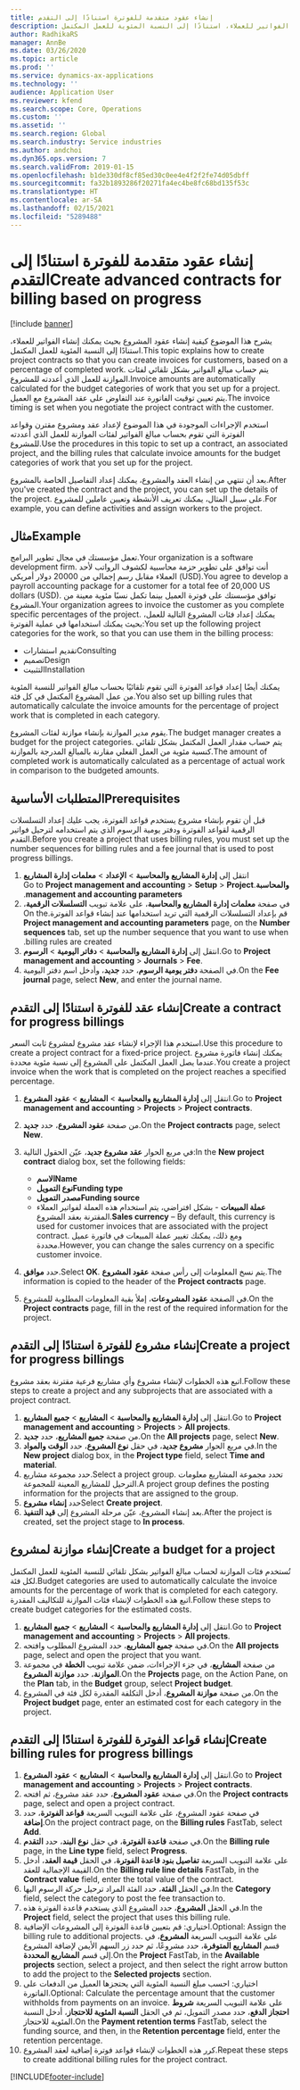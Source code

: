```yaml
---
title: إنشاء عقود متقدمة للفوترة استنادًا إلى التقدم
description: يشرح هذا الموضوع كيفية إنشاء عقود المشروع بحيث يمكنك إنشاء الفواتير للعملاء، استنادًا إلى النسبة المئوية للعمل المكتمل.
author: RadhikaRS
manager: AnnBe
ms.date: 03/26/2020
ms.topic: article
ms.prod: ''
ms.service: dynamics-ax-applications
ms.technology: ''
audience: Application User
ms.reviewer: kfend
ms.search.scope: Core, Operations
ms.custom: ''
ms.assetid: ''
ms.search.region: Global
ms.search.industry: Service industries
ms.author: andchoi
ms.dyn365.ops.version: 7
ms.search.validFrom: 2019-01-15
ms.openlocfilehash: b1de330df8cf85ed30c0ee4e4f2f2fe74d05dbff
ms.sourcegitcommit: fa32b1893286f20271fa4ec4be8fc68bd135f53c
ms.translationtype: HT
ms.contentlocale: ar-SA
ms.lasthandoff: 02/15/2021
ms.locfileid: "5289488"
---
```

# <a name="create-advanced-contracts-for-billing-based-on-progress"></a><span data-ttu-id="beaa6-103">إنشاء عقود متقدمة للفوترة استنادًا إلى التقدم</span><span class="sxs-lookup"><span data-stu-id="beaa6-103">Create advanced contracts for billing based on progress</span></span>
[!include [banner](../includes/banner.md)]

<span data-ttu-id="beaa6-104">يشرح هذا الموضوع كيفية إنشاء عقود المشروع بحيث يمكنك إنشاء الفواتير للعملاء، استنادًا إلى النسبة المئوية للعمل المكتمل.</span><span class="sxs-lookup"><span data-stu-id="beaa6-104">This topic explains how to create project contracts so that you can create invoices for customers, based on a percentage of completed work.</span></span> <span data-ttu-id="beaa6-105">يتم حساب مبالغ الفواتير بشكل تلقائي لفئات الموازنة للعمل الذي أعددته للمشروع.</span><span class="sxs-lookup"><span data-stu-id="beaa6-105">Invoice amounts are automatically calculated for the budget categories of work that you set up for a project.</span></span> <span data-ttu-id="beaa6-106">يتم تعيين توقيت الفاتورة عند التفاوض على عقد المشروع مع العميل.</span><span class="sxs-lookup"><span data-stu-id="beaa6-106">The invoice timing is set when you negotiate the project contract with the customer.</span></span>

<span data-ttu-id="beaa6-107">استخدم الإجراءات الموجودة في هذا الموضوع لإعداد عقد ومشروع مقترن وقواعد الفوترة التي تقوم بحساب مبالغ الفواتير لفئات الموازنة للعمل الذي أعددته للمشروع.</span><span class="sxs-lookup"><span data-stu-id="beaa6-107">Use the procedures in this topic to set up a contract, an associated project, and the billing rules that calculate invoice amounts for the budget categories of work that you set up for the project.</span></span>

<span data-ttu-id="beaa6-108">بعد أن تنتهي من إنشاء العقد والمشروع، يمكنك إعداد التفاصيل الخاصة بالمشروع.</span><span class="sxs-lookup"><span data-stu-id="beaa6-108">After you've created the contract and the project, you can set up the details of the project.</span></span> <span data-ttu-id="beaa6-109">على سبيل المثال، يمكنك تعريف الأنشطة وتعيين عاملين للمشروع.</span><span class="sxs-lookup"><span data-stu-id="beaa6-109">For example, you can define activities and assign workers to the project.</span></span>

## <a name="example"></a><span data-ttu-id="beaa6-110">مثال</span><span class="sxs-lookup"><span data-stu-id="beaa6-110">Example</span></span>

<span data-ttu-id="beaa6-111">تعمل مؤسستك في مجال تطوير البرامج.</span><span class="sxs-lookup"><span data-stu-id="beaa6-111">Your organization is a software development firm.</span></span> <span data-ttu-id="beaa6-112">أنت توافق على تطوير حزمة محاسبية لكشوف الرواتب لأحد العملاء مقابل رسم إجمالي من 20000 دولار أمريكي (USD).</span><span class="sxs-lookup"><span data-stu-id="beaa6-112">You agree to develop a payroll accounting package for a customer for a total fee of 20,000 US dollars (USD).</span></span> <span data-ttu-id="beaa6-113">توافق مؤسستك على فوترة العميل بينما تكمل نسبًا مئوية معينة من المشروع.</span><span class="sxs-lookup"><span data-stu-id="beaa6-113">Your organization agrees to invoice the customer as you complete specific percentages of the project.</span></span> <span data-ttu-id="beaa6-114">يمكنك إعداد فئات المشروع التالية للعمل، بحيث يمكنك استخدامها في عملية الفوترة:</span><span class="sxs-lookup"><span data-stu-id="beaa6-114">You set up the following project categories for the work, so that you can use them in the billing process:</span></span>

- <span data-ttu-id="beaa6-115">تقديم استشارات</span><span class="sxs-lookup"><span data-stu-id="beaa6-115">Consulting</span></span>
- <span data-ttu-id="beaa6-116">تصميم</span><span class="sxs-lookup"><span data-stu-id="beaa6-116">Design</span></span>
- <span data-ttu-id="beaa6-117">التثبيت</span><span class="sxs-lookup"><span data-stu-id="beaa6-117">Installation</span></span>

<span data-ttu-id="beaa6-118">يمكنك أيضًا إعداد قواعد الفوترة التي تقوم تلقائيًا بحساب مبالغ الفواتير للنسبة المئوية من عمل المشروع المكتمل في كل فئة.</span><span class="sxs-lookup"><span data-stu-id="beaa6-118">You also set up billing rules that automatically calculate the invoice amounts for the percentage of project work that is completed in each category.</span></span>

<span data-ttu-id="beaa6-119">يقوم مدير الموازنة بإنشاء موازنة لفئات المشروع.</span><span class="sxs-lookup"><span data-stu-id="beaa6-119">The budget manager creates a budget for the project categories.</span></span> <span data-ttu-id="beaa6-120">يتم حساب مقدار العمل المكتمل بشكل تلقائي كنسبة مئوية من العمل الفعلي مقارنة بالمبالغ المدرجة بالموازنة.</span><span class="sxs-lookup"><span data-stu-id="beaa6-120">The amount of completed work is automatically calculated as a percentage of actual work in comparison to the budgeted amounts.</span></span>

## <a name="prerequisites"></a><span data-ttu-id="beaa6-121">المتطلبات الأساسية</span><span class="sxs-lookup"><span data-stu-id="beaa6-121">Prerequisites</span></span>

<span data-ttu-id="beaa6-122">قبل أن تقوم بإنشاء مشروع يستخدم قواعد الفوترة، يجب عليك إعداد التسلسلات الرقمية لقواعد الفوترة ودفتر يومية الرسوم الذي يتم استخدامه لترحيل فواتير التقدم.</span><span class="sxs-lookup"><span data-stu-id="beaa6-122">Before you create a project that uses billing rules, you must set up the number sequences for billing rules and a fee journal that is used to post progress billings.</span></span>

1. <span data-ttu-id="beaa6-123">انتقل إلى **إدارة المشاريع والمحاسبة** \> **الإعداد** \> **معلمات إدارة المشاريع والمحاسبة‬‏‫**.</span><span class="sxs-lookup"><span data-stu-id="beaa6-123">Go to **Project management and accounting** \> **Setup** \> **Project management and accounting parameters**.</span></span>
2. <span data-ttu-id="beaa6-124">في صفحة **معلمات إدارة المشاريع والمحاسبة‬‏‫**، على علامة تبويب **التسلسلات الرقمية**، قم بإعداد التسلسلات الرقمية التي تريد استخدامها عند إنشاء قواعد الفوترة.</span><span class="sxs-lookup"><span data-stu-id="beaa6-124">On the **Project management and accounting parameters** page, on the **Number sequences** tab, set up the number sequence that you want to use when billing rules are created.</span></span>
3. <span data-ttu-id="beaa6-125">انتقل إلى **إدارة المشاريع والمحاسبة** \> **دفاتر اليومية** \> **الرسوم**.</span><span class="sxs-lookup"><span data-stu-id="beaa6-125">Go to **Project management and accounting** \> **Journals** \> **Fee**.</span></span>
4. <span data-ttu-id="beaa6-126">في الصفحة **دفتر يومية الرسوم**، حدد **جديد**، وأدخل اسم دفتر اليومية.</span><span class="sxs-lookup"><span data-stu-id="beaa6-126">On the **Fee journal** page, select **New**, and enter the journal name.</span></span>

## <a name="create-a-contract-for-progress-billings"></a><span data-ttu-id="beaa6-127">إنشاء عقد للفوترة استنادًا إلى التقدم‬</span><span class="sxs-lookup"><span data-stu-id="beaa6-127">Create a contract for progress billings</span></span>

<span data-ttu-id="beaa6-128">استخدم هذا الإجراء لإنشاء عقد مشروع لمشروع ثابت السعر.</span><span class="sxs-lookup"><span data-stu-id="beaa6-128">Use this procedure to create a project contract for a fixed-price project.</span></span> <span data-ttu-id="beaa6-129">يمكنك إنشاء فاتورة مشروع عندما يصل العمل المكتمل على المشروع إلى نسبة مئوية محددة.</span><span class="sxs-lookup"><span data-stu-id="beaa6-129">You create a project invoice when the work that is completed on the project reaches a specified percentage.</span></span>

1. <span data-ttu-id="beaa6-130">انتقل إلى **إدارة المشاريع والمحاسبة** \> **المشاريع** \> **عقود المشروع**.</span><span class="sxs-lookup"><span data-stu-id="beaa6-130">Go to **Project management and accounting** \> **Projects** \> **Project contracts**.</span></span>
2. <span data-ttu-id="beaa6-131">من صفحة **عقود المشروع**، حدد **جديد**.</span><span class="sxs-lookup"><span data-stu-id="beaa6-131">On the **Project contracts** page, select **New**.</span></span>
3. <span data-ttu-id="beaa6-132">في مربع الحوار **عقد مشروع جديد**، عيّن الحقول التالية:</span><span class="sxs-lookup"><span data-stu-id="beaa6-132">In the **New project contract** dialog box, set the following fields:</span></span>

    - <span data-ttu-id="beaa6-133">**الاسم**</span><span class="sxs-lookup"><span data-stu-id="beaa6-133">**Name**</span></span>
    - <span data-ttu-id="beaa6-134">**نوع التمويل**</span><span class="sxs-lookup"><span data-stu-id="beaa6-134">**Funding type**</span></span>
    - <span data-ttu-id="beaa6-135">**مصدر التمويل**</span><span class="sxs-lookup"><span data-stu-id="beaa6-135">**Funding source**</span></span>
    - <span data-ttu-id="beaa6-136">**عملة المبيعات** - بشكل افتراضي، يتم استخدام هذه العملة لفواتير العملاء المقترنة بعقد المشروع.</span><span class="sxs-lookup"><span data-stu-id="beaa6-136">**Sales currency** – By default, this currency is used for customer invoices that are associated with the project contract.</span></span> <span data-ttu-id="beaa6-137">ومع ذلك، يمكنك تغيير عملة المبيعات في فاتورة عميل محددة.</span><span class="sxs-lookup"><span data-stu-id="beaa6-137">However, you can change the sales currency on a specific customer invoice.</span></span>

4. <span data-ttu-id="beaa6-138">حدد **موافق**.</span><span class="sxs-lookup"><span data-stu-id="beaa6-138">Select **OK**.</span></span> <span data-ttu-id="beaa6-139">يتم نسخ المعلومات إلى رأس صفحة **عقود المشروع**.</span><span class="sxs-lookup"><span data-stu-id="beaa6-139">The information is copied to the header of the **Project contracts** page.</span></span>
5. <span data-ttu-id="beaa6-140">في الصفحة **عقود المشروعات**، إملأ بقية المعلومات المطلوبة للمشروع.</span><span class="sxs-lookup"><span data-stu-id="beaa6-140">On the **Project contracts** page, fill in the rest of the required information for the project.</span></span>

## <a name="create-a-project-for-progress-billings"></a><span data-ttu-id="beaa6-141">إنشاء مشروع للفوترة استنادًا إلى التقدم‬</span><span class="sxs-lookup"><span data-stu-id="beaa6-141">Create a project for progress billings</span></span>

<span data-ttu-id="beaa6-142">اتبع هذه الخطوات لإنشاء مشروع وأي مشاريع فرعية مقترنة بعقد مشروع.</span><span class="sxs-lookup"><span data-stu-id="beaa6-142">Follow these steps to create a project and any subprojects that are associated with a project contract.</span></span>

1. <span data-ttu-id="beaa6-143">انتقل إلى **إدارة المشاريع والمحاسبة** \> **المشاريع** \> **جميع المشاريع**.</span><span class="sxs-lookup"><span data-stu-id="beaa6-143">Go to **Project management and accounting** \> **Projects** \> **All projects**.</span></span>
2. <span data-ttu-id="beaa6-144">من صفحة **جميع المشاريع**، حدد **جديد**.</span><span class="sxs-lookup"><span data-stu-id="beaa6-144">On the **All projects** page, select **New**.</span></span>
3. <span data-ttu-id="beaa6-145">في مربع الحوار **مشروع جديد**، في حقل **نوع المشروع**، حدد **الوقت والمواد**.</span><span class="sxs-lookup"><span data-stu-id="beaa6-145">In the **New project** dialog box, in the **Project type** field, select **Time and material**.</span></span>
4. <span data-ttu-id="beaa6-146">حدد مجموعة مشاريع.</span><span class="sxs-lookup"><span data-stu-id="beaa6-146">Select a project group.</span></span> <span data-ttu-id="beaa6-147">تحدد مجموعة المشاريع معلومات الترحيل للمشاريع المعينة للمجموعة.</span><span class="sxs-lookup"><span data-stu-id="beaa6-147">A project group defines the posting information for the projects that are assigned to the group.</span></span>
5. <span data-ttu-id="beaa6-148">حدد **إنشاء مشروع**</span><span class="sxs-lookup"><span data-stu-id="beaa6-148">Select **Create project**.</span></span>
6. <span data-ttu-id="beaa6-149">بعد إنشاء المشروع، عيّن مرحلة المشروع إلى **قيد التنفيذ**.</span><span class="sxs-lookup"><span data-stu-id="beaa6-149">After the project is created, set the project stage to **In process**.</span></span>

## <a name="create-a-budget-for-a-project"></a><span data-ttu-id="beaa6-150">إنشاء موازنة لمشروع</span><span class="sxs-lookup"><span data-stu-id="beaa6-150">Create a budget for a project</span></span>

<span data-ttu-id="beaa6-151">تُستخدم فئات الموازنة لحساب مبالغ الفواتير بشكل تلقائي للنسبة المئوية للعمل المكتمل لكل فئة.</span><span class="sxs-lookup"><span data-stu-id="beaa6-151">Budget categories are used to automatically calculate the invoice amounts for the percentage of work that is completed for each category.</span></span> <span data-ttu-id="beaa6-152">اتبع هذه الخطوات لإنشاء فئات الموازنة للتكاليف المقدرة.</span><span class="sxs-lookup"><span data-stu-id="beaa6-152">Follow these steps to create budget categories for the estimated costs.</span></span>

1. <span data-ttu-id="beaa6-153">انتقل إلى **إدارة المشاريع والمحاسبة** \> **المشاريع** \> **جميع المشاريع**.</span><span class="sxs-lookup"><span data-stu-id="beaa6-153">Go to **Project management and accounting** \> **Projects** \> **All projects**.</span></span>
2. <span data-ttu-id="beaa6-154">في صفحة **جميع المشاريع**، حدد المشروع المطلوب وافتحه.</span><span class="sxs-lookup"><span data-stu-id="beaa6-154">On the **All projects** page, select and open the project that you want.</span></span>
3. <span data-ttu-id="beaa6-155">من صفحة **المشاريع**، في جزء الإجراءات، ضمن علامة تبويب **الخطة** في مجموعة **الموازنة**، حدد **موازنة المشروع**.</span><span class="sxs-lookup"><span data-stu-id="beaa6-155">On the **Projects** page, on the Action Pane, on the **Plan** tab, in the **Budget** group, select **Project budget**.</span></span>
4. <span data-ttu-id="beaa6-156">من صفحة **موازنة المشروع**، أدخل التكلفة المقدرة لكل فئة في المشروع.</span><span class="sxs-lookup"><span data-stu-id="beaa6-156">On the **Project budget** page, enter an estimated cost for each category in the project.</span></span>

## <a name="create-billing-rules-for-progress-billings"></a><span data-ttu-id="beaa6-157">إنشاء قواعد الفوترة للفوترة استنادًا إلى التقدم‬‬</span><span class="sxs-lookup"><span data-stu-id="beaa6-157">Create billing rules for progress billings</span></span>

1. <span data-ttu-id="beaa6-158">انتقل إلى **إدارة المشاريع والمحاسبة** \> **المشاريع** \> **عقود المشروع**.</span><span class="sxs-lookup"><span data-stu-id="beaa6-158">Go to **Project management and accounting** \> **Projects** \> **Project contracts**.</span></span>
2. <span data-ttu-id="beaa6-159">في صفحة **عقود المشروع**، حدد عقد مشروع، ثم افتحه.</span><span class="sxs-lookup"><span data-stu-id="beaa6-159">On the **Project contracts** page, select and open a project contract.</span></span>
3. <span data-ttu-id="beaa6-160">في صفحة عقود المشروع، على علامة التبويب السريعة **قواعد الفوترة**، حدد **إضافة**.</span><span class="sxs-lookup"><span data-stu-id="beaa6-160">On the project contract page, on the **Billing rules** FastTab, select **Add**.</span></span>
4. <span data-ttu-id="beaa6-161">في صفحة **قاعدة الفوترة**، في حقل **نوع البند**، حدد **التقدم**.</span><span class="sxs-lookup"><span data-stu-id="beaa6-161">On the **Billing rule** page, in the **Line type** field, select **Progress**.</span></span>
5. <span data-ttu-id="beaa6-162">على علامة التبويب السريعة **تفاصيل بنود قاعدة الفوترة**، في الحقل **قيمة العقد**، أدخل القيمة الإجمالية للعقد.</span><span class="sxs-lookup"><span data-stu-id="beaa6-162">On the **Billing rule line details** FastTab, in the **Contract value** field, enter the total value of the contract.</span></span>
6. <span data-ttu-id="beaa6-163">في الحقل **الفئة**، حدد الفئة المراد ترحيل حركة الرسوم اليها.</span><span class="sxs-lookup"><span data-stu-id="beaa6-163">In the **Category** field, select the category to post the fee transaction to.</span></span>
7. <span data-ttu-id="beaa6-164">في الحقل **المشروع**، حدد المشروع الذي يستخدم قاعدة الفوترة هذه.</span><span class="sxs-lookup"><span data-stu-id="beaa6-164">In the **Project** field, select the project that uses this billing rule.</span></span>
8. <span data-ttu-id="beaa6-165">اختياري: قم بتعيين قاعدة الفوترة إلى المشروعات الإضافية.</span><span class="sxs-lookup"><span data-stu-id="beaa6-165">Optional: Assign the billing rule to additional projects.</span></span> <span data-ttu-id="beaa6-166">على علامة التبويب السريعة **المشروع**، في قسم **المشاريع المتوفرة**، حدد مشروعًا، ثم حدد زر السهم الأيمن لإضافة المشروع إلى قسم **المشاريع المحددة**.</span><span class="sxs-lookup"><span data-stu-id="beaa6-166">On the **Project** FastTab, in the **Available projects** section, select a project, and then select the right arrow button to add the project to the **Selected projects** section.</span></span>
9. <span data-ttu-id="beaa6-167">اختياري: احسب مبلغ النسبة المئوية التي يحتجزها العميل من الدفعات على الفاتورة.</span><span class="sxs-lookup"><span data-stu-id="beaa6-167">Optional: Calculate the percentage amount that the customer withholds from payments on an invoice.</span></span> <span data-ttu-id="beaa6-168">على علامة التبويب السريعة **شروط احتجاز الدفع**، حدد مصدر التمويل، ثم في الحقل **النسبة المئوية للاحتجاز**، أدخل النسبة المئوية للاحتجاز.</span><span class="sxs-lookup"><span data-stu-id="beaa6-168">On the **Payment retention terms** FastTab, select the funding source, and then, in the **Retention percentage** field, enter the retention percentage.</span></span>
10. <span data-ttu-id="beaa6-169">كرر هذه الخطوات لإنشاء قواعد فوترة إضافية لعقد المشروع.</span><span class="sxs-lookup"><span data-stu-id="beaa6-169">Repeat these steps to create additional billing rules for the project contract.</span></span>


[!INCLUDE[footer-include](../includes/footer-banner.md)]